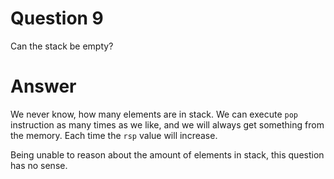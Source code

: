 
# Question 9


Can the stack be empty?


# Answer




We never know, how many elements are in stack.  We can execute `pop`
instruction as many times as we like, and we will always get something from the
memory. Each time the `rsp` value will increase. 

Being unable to reason about the amount of elements in stack, this question has no sense.






       